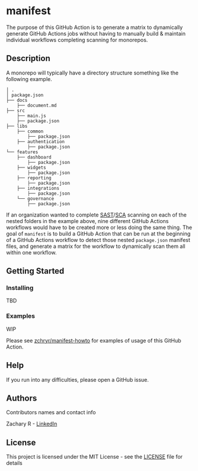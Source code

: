 # manifest

The purpose of this GitHub Action is to generate a matrix to dynamically generate GitHub Actions jobs without having to manually build & maintain individual workflows completing scanning for monorepos.

## Description

A monorepo will typically have a directory structure something like the following example.

    │ .
    │ package.json
    ├── docs
        ├── document.md
    ├── src
        ├── main.js
        ├── package.json
    ├── libs
        ├── common
            ├── package.json
        ├── authentication
            ├── package.json
    └── features
        ├── dashboard
            ├── package.json
        ├── widgets
            ├── package.json
        ├── reporting
            ├── package.json
        ├── integrations
            ├── package.json
        └── governance
            ├── package.json

If an organization wanted to complete [SAST](https://en.wikipedia.org/wiki/Static_application_security_testing)/[SCA](https://en.wikipedia.org/wiki/Software_composition_analysis) scanning on each of the nested folders in the example above, nine different GitHub Actions workflows would have to be created more or less doing the same thing. The goal of `manifest` is to build a GitHub Action that can be run at the beginning of a GitHub Actions workflow to detect those nested `package.json` manifest files, and generate a matrix for the workflow to dynamically scan them all within one workflow.

## Getting Started

### Installing

TBD

### Examples

WIP

Please see [zchryr/manifest-howto](https://github.com/zchryr/manifest-howto) for examples of usage of this GitHub Action.

## Help

If you run into any difficulties, please open a GitHub issue.

## Authors

Contributors names and contact info

Zachary R - [LinkedIn](https://www.linkedin.com/in/zchryr/)

## License

This project is licensed under the MIT License - see the [LICENSE](LICENSE) file for details

